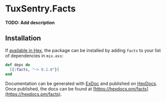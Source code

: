 # TuxSentry.Facts

**TODO: Add description**

## Installation

If [available in Hex](https://hex.pm/docs/publish), the package can be installed
by adding `facts` to your list of dependencies in `mix.exs`:

```elixir
def deps do
  [{:facts, "~> 0.1.0"}]
end
```

Documentation can be generated with [ExDoc](https://github.com/elixir-lang/ex_doc)
and published on [HexDocs](https://hexdocs.pm). Once published, the docs can
be found at [https://hexdocs.pm/facts](https://hexdocs.pm/facts).

